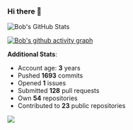 ### Hi there 👋

![Bob's GitHub Stats](https://github-readme-stats.vercel.app/api?username=Bobthesoftwaredeveloper&show_icons=true&count_private=true&theme=react&hide=stars,prs,issues,contribs)

[![Bob's github activity graph](https://activity-graph.herokuapp.com/graph?username=BobTheSoftwareDeveloper&theme=react-dark)](https://github.com/ashutosh00710/github-readme-activity-graph)

**Additional Stats**:
- Account age: **3** years
- Pushed **1693** commits
- Opened **1** issues
- Submitted **128** pull requests
- Own **54** repositories
- Contributed to **23** public repositories

![](https://komarev.com/ghpvc/?username=BobTheSoftwareDeveloper)
